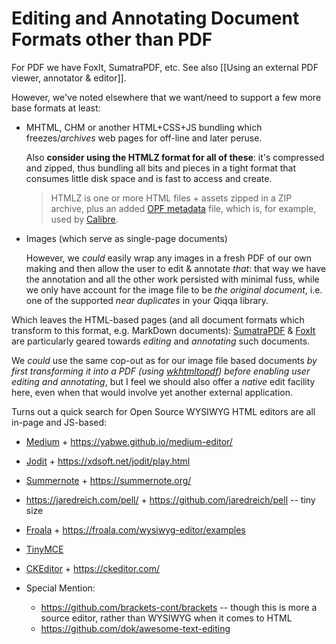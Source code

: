 # Editing and Annotating Document Formats other than PDF

For PDF we have FoxIt, SumatraPDF, etc. See also [[Using an external PDF viewer, annotator & editor]].

However, we've noted elsewhere that we want/need to support a few more base formats at least:

- MHTML, CHM or another HTML+CSS+JS bundling which freezes/*archives* web pages for off-line and later peruse.

  Also **consider using the HTMLZ format for all of these**: it's compressed and zipped, thus bundling all bits and pieces in a tight format that consumes little disk space and is fast to access and create. 
  
  > HTMLZ is one or more HTML files + assets zipped in a ZIP archive, plus an added [OPF metadata](http://idpf.org/epub/20/spec/OPF_2.0_latest.htm) file, which is, for example, used by [Calibre](https://calibre-ebook.com/).

- Images (which serve as single-page documents)

  However, we *could* easily wrap any images in a fresh PDF of our own making and then allow the user to edit & annotate *that*: that way we have the annotation and all the other work persisted with minimal fuss, while we only have account for the image file to be *the original document*, i.e. one of the supported *near duplicates* in your Qiqqa library.
  

 
 Which leaves the HTML-based pages (and all document formats which transform to this format, e.g. MarkDown documents): [SumatraPDF](https://www.sumatrapdfreader.org/free-pdf-reader) & [FoxIt](https://www.foxit.com/pdf-reader/) are particularly geared towards *editing* and *annotating* such documents. 
 
 We *could* use the same cop-out as for our image file based documents *by first transforming it into a PDF (using [wkhtmltopdf](https://wkhtmltopdf.org/index.html)) before enabling user editing and annotating*, but I feel we should also offer a *native* edit facility here, even when that would involve yet another external application.
 
 Turns out a quick search for Open Source WYSIWYG HTML editors are all in-page and JS-based:
 
 - [Medium](https://github.com/yabwe/medium-editor) + https://yabwe.github.io/medium-editor/
 - [Jodit](https://github.com/xdan/jodit) + https://xdsoft.net/jodit/play.html
 - [Summernote](https://github.com/summernote/summernote/) + https://summernote.org/
 - https://jaredreich.com/pell/ + https://github.com/jaredreich/pell -- tiny size
 - [Froala](https://github.com/froala/wysiwyg-editor) + https://froala.com/wysiwyg-editor/examples
 - [TinyMCE](https://github.com/tinymce/tinymce)
 - [CKEditor](https://github.com/ckeditor) + https://ckeditor.com/
  
 - Special Mention:
	 - https://github.com/brackets-cont/brackets -- though this is more a source editor, rather than WYSIWYG when it comes to HTML
	 - https://github.com/dok/awesome-text-editing
	 